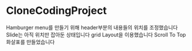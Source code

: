 # CloneCodingProject
Hamburger menu를 만들기 위해 header부분의 내용들의 위치를 조정했습니다
Slide는 아직 위치만 잡아둔 상태입니다
grid Layout을 이용했습니다
Scroll To Top 화살표를 만들었습니다
